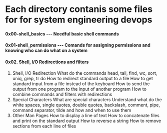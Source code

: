 # Each directory contanis some files for for system engineering devops
#### 0x00-shell_basics --- Needful basic shell commands
#### 0x01-shell_permissions --- Comands for assigning permissions and knowing who can do what on a system
#### 0x02. Shell, I/O Redirections and filters
1. Shell, I/O Redirection
	What do the commands head, tail, find, wc, sort, uniq, grep, tr do
	How to redirect standard output to a file
	How to get standard input from a file instead of the keyboard
	How to send the output from one program to the input of another program
	How to combine commands and filters with redirections
2. Special Characters
	What are special characters
	Understand what do the white spaces, single quotes, double quotes, backslash, comment, pipe, command separator, tilde and how and when to use them
3. Other Man Pages
	How to display a line of text
	How to concatenate files and print on the standard output
	How to reverse a string
	How to remove sections from each line of files
